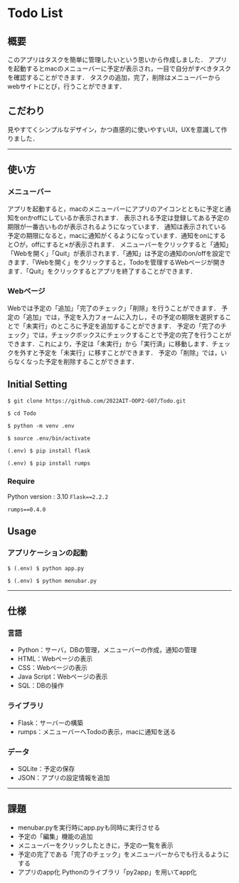 # Todo List

## 概要
このアプリはタスクを簡単に管理したいという思いから作成しました．
アプリを起動するとmacのメニューバーに予定が表示され，一目で自分がすべきタスクを確認することができます．
タスクの追加，完了，削除はメニューバーからwebサイトにとび，行うことができます．
## こだわり
見やすてくシンプルなデザイン，かつ直感的に使いやすいUI，UXを意識して作りました．

---

## 使い方
### メニューバー
アプリを起動すると，macのメニューバーにアプリのアイコンとともに予定と通知をonかoffにしているか表示されます．
表示される予定は登録してある予定の期限が一番古いものが表示されるようになっています．
通知は表示されている予定の期限になると，macに通知がくるようになっています．通知をonにすると○が，offにすると×が表示されます．
メニューバーをクリックすると「通知」「Webを開く」「Quit」が表示されます．「通知」は予定の通知のon/offを設定できます．「Webを開く」をクリックすると，Todoを管理するWebページが開きます．「Quit」をクリックするとアプリを終了することができます．
### Webページ
Webでは予定の「追加」「完了のチェック」「削除」を行うことができます．
予定の「追加」では，予定を入力フォームに入力し，その予定の期限を選択することで「未実行」のところに予定を追加することができます．
予定の「完了のチェック」では，チェックボックスにチェックすることで予定の完了を行うことができます．これにより，予定は「未実行」から「実行済」に移動します．チェックを外すと予定を「未実行」に移すことができます．
予定の「削除」では，いらなくなった予定を削除することができます．

## Initial Setting
`$ git clone https://github.com/2022AIT-OOP2-G07/Todo.git`

`$ cd Todo`

`$ python -m venv .env`

`$ source .env/bin/activate`

`(.env) $ pip install flask`

`(.env) $ pip install rumps`
### Require
Python version : 3.10
`Flask==2.2.2`

`rumps==0.4.0`
## Usage
### アプリケーションの起動
`$ (.env) $ python app.py`

`$ (.env) $ python menubar.py`

---

## 仕様
### 言語
-  Python：サーバ，DBの管理，メニューバーの作成，通知の管理
-  HTML：Webページの表示
-  CSS：Webページの表示
-  Java Script：Webページの表示
-  SQL：DBの操作
### ライブラリ
- Flask：サーバーの構築
- rumps：メニューバーへTodoの表示，macに通知を送る
### データ
- SQLite：予定の保存
- JSON：アプリの設定情報を追加

---

## 課題
- menubar.pyを実行時にapp.pyも同時に実行させる
- 予定の「編集」機能の追加
- メニューバーをクリックしたときに，予定の一覧を表示
- 予定の完了である「完了のチェック」をメニューバーからでも行えるようにする
- アプリのapp化
Pythonのライブラリ「py2app」を用いてapp化
